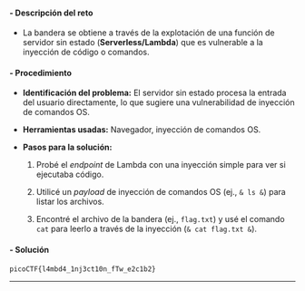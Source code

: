 #### **- Descripción del reto**

- La bandera se obtiene a través de la explotación de una función de servidor sin estado (**Serverless/Lambda**) que es vulnerable a la inyección de código o comandos.
    

#### **- Procedimiento**

- **Identificación del problema:** El servidor sin estado procesa la entrada del usuario directamente, lo que sugiere una vulnerabilidad de inyección de comandos OS.
    
- **Herramientas usadas:** Navegador, inyección de comandos OS.
    
- **Pasos para la solución:**
    
    1. Probé el _endpoint_ de Lambda con una inyección simple para ver si ejecutaba código.
        
    2. Utilicé un _payload_ de inyección de comandos OS (ej., `& ls &`) para listar los archivos.
        
    3. Encontré el archivo de la bandera (ej., `flag.txt`) y usé el comando `cat` para leerlo a través de la inyección (`& cat flag.txt &`).
        

#### **- Solución**

`picoCTF{l4mbd4_1nj3ct10n_fTw_e2c1b2}`

---

